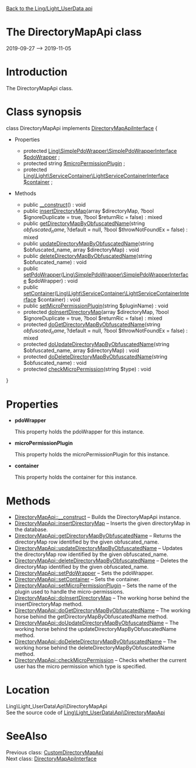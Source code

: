 [Back to the Ling/Light_UserData api](https://github.com/lingtalfi/Light_UserData/blob/master/doc/api/Ling/Light_UserData.md)



The DirectoryMapApi class
================
2019-09-27 --> 2019-11-05






Introduction
============

The DirectoryMapApi class.



Class synopsis
==============


class <span class="pl-k">DirectoryMapApi</span> implements [DirectoryMapApiInterface](https://github.com/lingtalfi/Light_UserData/blob/master/doc/api/Ling/Light_UserData/Api/DirectoryMapApiInterface.md) {

- Properties
    - protected [Ling\SimplePdoWrapper\SimplePdoWrapperInterface](https://github.com/lingtalfi/SimplePdoWrapper/blob/master/doc/api/Ling/SimplePdoWrapper/SimplePdoWrapperInterface.md) [$pdoWrapper](#property-pdoWrapper) ;
    - protected string [$microPermissionPlugin](#property-microPermissionPlugin) ;
    - protected [Ling\Light\ServiceContainer\LightServiceContainerInterface](https://github.com/lingtalfi/Light/blob/master/doc/api/Ling/Light/ServiceContainer/LightServiceContainerInterface.md) [$container](#property-container) ;

- Methods
    - public [__construct](https://github.com/lingtalfi/Light_UserData/blob/master/doc/api/Ling/Light_UserData/Api/DirectoryMapApi/__construct.md)() : void
    - public [insertDirectoryMap](https://github.com/lingtalfi/Light_UserData/blob/master/doc/api/Ling/Light_UserData/Api/DirectoryMapApi/insertDirectoryMap.md)(array $directoryMap, ?bool $ignoreDuplicate = true, ?bool $returnRic = false) : mixed
    - public [getDirectoryMapByObfuscatedName](https://github.com/lingtalfi/Light_UserData/blob/master/doc/api/Ling/Light_UserData/Api/DirectoryMapApi/getDirectoryMapByObfuscatedName.md)(string $obfuscated_name, ?$default = null, ?bool $throwNotFoundEx = false) : mixed
    - public [updateDirectoryMapByObfuscatedName](https://github.com/lingtalfi/Light_UserData/blob/master/doc/api/Ling/Light_UserData/Api/DirectoryMapApi/updateDirectoryMapByObfuscatedName.md)(string $obfuscated_name, array $directoryMap) : void
    - public [deleteDirectoryMapByObfuscatedName](https://github.com/lingtalfi/Light_UserData/blob/master/doc/api/Ling/Light_UserData/Api/DirectoryMapApi/deleteDirectoryMapByObfuscatedName.md)(string $obfuscated_name) : void
    - public [setPdoWrapper](https://github.com/lingtalfi/Light_UserData/blob/master/doc/api/Ling/Light_UserData/Api/DirectoryMapApi/setPdoWrapper.md)([Ling\SimplePdoWrapper\SimplePdoWrapperInterface](https://github.com/lingtalfi/SimplePdoWrapper/blob/master/doc/api/Ling/SimplePdoWrapper/SimplePdoWrapperInterface.md) $pdoWrapper) : void
    - public [setContainer](https://github.com/lingtalfi/Light_UserData/blob/master/doc/api/Ling/Light_UserData/Api/DirectoryMapApi/setContainer.md)([Ling\Light\ServiceContainer\LightServiceContainerInterface](https://github.com/lingtalfi/Light/blob/master/doc/api/Ling/Light/ServiceContainer/LightServiceContainerInterface.md) $container) : void
    - public [setMicroPermissionPlugin](https://github.com/lingtalfi/Light_UserData/blob/master/doc/api/Ling/Light_UserData/Api/DirectoryMapApi/setMicroPermissionPlugin.md)(string $pluginName) : void
    - protected [doInsertDirectoryMap](https://github.com/lingtalfi/Light_UserData/blob/master/doc/api/Ling/Light_UserData/Api/DirectoryMapApi/doInsertDirectoryMap.md)(array $directoryMap, ?bool $ignoreDuplicate = true, ?bool $returnRic = false) : mixed
    - protected [doGetDirectoryMapByObfuscatedName](https://github.com/lingtalfi/Light_UserData/blob/master/doc/api/Ling/Light_UserData/Api/DirectoryMapApi/doGetDirectoryMapByObfuscatedName.md)(string $obfuscated_name, ?$default = null, ?bool $throwNotFoundEx = false) : mixed
    - protected [doUpdateDirectoryMapByObfuscatedName](https://github.com/lingtalfi/Light_UserData/blob/master/doc/api/Ling/Light_UserData/Api/DirectoryMapApi/doUpdateDirectoryMapByObfuscatedName.md)(string $obfuscated_name, array $directoryMap) : void
    - protected [doDeleteDirectoryMapByObfuscatedName](https://github.com/lingtalfi/Light_UserData/blob/master/doc/api/Ling/Light_UserData/Api/DirectoryMapApi/doDeleteDirectoryMapByObfuscatedName.md)(string $obfuscated_name) : void
    - protected [checkMicroPermission](https://github.com/lingtalfi/Light_UserData/blob/master/doc/api/Ling/Light_UserData/Api/DirectoryMapApi/checkMicroPermission.md)(string $type) : void

}




Properties
=============

- <span id="property-pdoWrapper"><b>pdoWrapper</b></span>

    This property holds the pdoWrapper for this instance.
    
    

- <span id="property-microPermissionPlugin"><b>microPermissionPlugin</b></span>

    This property holds the microPermissionPlugin for this instance.
    
    

- <span id="property-container"><b>container</b></span>

    This property holds the container for this instance.
    
    



Methods
==============

- [DirectoryMapApi::__construct](https://github.com/lingtalfi/Light_UserData/blob/master/doc/api/Ling/Light_UserData/Api/DirectoryMapApi/__construct.md) &ndash; Builds the DirectoryMapApi instance.
- [DirectoryMapApi::insertDirectoryMap](https://github.com/lingtalfi/Light_UserData/blob/master/doc/api/Ling/Light_UserData/Api/DirectoryMapApi/insertDirectoryMap.md) &ndash; Inserts the given directoryMap in the database.
- [DirectoryMapApi::getDirectoryMapByObfuscatedName](https://github.com/lingtalfi/Light_UserData/blob/master/doc/api/Ling/Light_UserData/Api/DirectoryMapApi/getDirectoryMapByObfuscatedName.md) &ndash; Returns the directoryMap row identified by the given obfuscated_name.
- [DirectoryMapApi::updateDirectoryMapByObfuscatedName](https://github.com/lingtalfi/Light_UserData/blob/master/doc/api/Ling/Light_UserData/Api/DirectoryMapApi/updateDirectoryMapByObfuscatedName.md) &ndash; Updates the directoryMap row identified by the given obfuscated_name.
- [DirectoryMapApi::deleteDirectoryMapByObfuscatedName](https://github.com/lingtalfi/Light_UserData/blob/master/doc/api/Ling/Light_UserData/Api/DirectoryMapApi/deleteDirectoryMapByObfuscatedName.md) &ndash; Deletes the directoryMap identified by the given obfuscated_name.
- [DirectoryMapApi::setPdoWrapper](https://github.com/lingtalfi/Light_UserData/blob/master/doc/api/Ling/Light_UserData/Api/DirectoryMapApi/setPdoWrapper.md) &ndash; Sets the pdoWrapper.
- [DirectoryMapApi::setContainer](https://github.com/lingtalfi/Light_UserData/blob/master/doc/api/Ling/Light_UserData/Api/DirectoryMapApi/setContainer.md) &ndash; Sets the container.
- [DirectoryMapApi::setMicroPermissionPlugin](https://github.com/lingtalfi/Light_UserData/blob/master/doc/api/Ling/Light_UserData/Api/DirectoryMapApi/setMicroPermissionPlugin.md) &ndash; Sets the name of the plugin used to handle the micro-permissions.
- [DirectoryMapApi::doInsertDirectoryMap](https://github.com/lingtalfi/Light_UserData/blob/master/doc/api/Ling/Light_UserData/Api/DirectoryMapApi/doInsertDirectoryMap.md) &ndash; The working horse behind the insertDirectoryMap method.
- [DirectoryMapApi::doGetDirectoryMapByObfuscatedName](https://github.com/lingtalfi/Light_UserData/blob/master/doc/api/Ling/Light_UserData/Api/DirectoryMapApi/doGetDirectoryMapByObfuscatedName.md) &ndash; The working horse behind the getDirectoryMapByObfuscatedName method.
- [DirectoryMapApi::doUpdateDirectoryMapByObfuscatedName](https://github.com/lingtalfi/Light_UserData/blob/master/doc/api/Ling/Light_UserData/Api/DirectoryMapApi/doUpdateDirectoryMapByObfuscatedName.md) &ndash; The working horse behind the updateDirectoryMapByObfuscatedName method.
- [DirectoryMapApi::doDeleteDirectoryMapByObfuscatedName](https://github.com/lingtalfi/Light_UserData/blob/master/doc/api/Ling/Light_UserData/Api/DirectoryMapApi/doDeleteDirectoryMapByObfuscatedName.md) &ndash; The working horse behind the deleteDirectoryMapByObfuscatedName method.
- [DirectoryMapApi::checkMicroPermission](https://github.com/lingtalfi/Light_UserData/blob/master/doc/api/Ling/Light_UserData/Api/DirectoryMapApi/checkMicroPermission.md) &ndash; Checks whether the current user has the micro permission which type is specified.





Location
=============
Ling\Light_UserData\Api\DirectoryMapApi<br>
See the source code of [Ling\Light_UserData\Api\DirectoryMapApi](https://github.com/lingtalfi/Light_UserData/blob/master/Api/DirectoryMapApi.php)



SeeAlso
==============
Previous class: [CustomDirectoryMapApi](https://github.com/lingtalfi/Light_UserData/blob/master/doc/api/Ling/Light_UserData/Api/Custom/CustomDirectoryMapApi.md)<br>Next class: [DirectoryMapApiInterface](https://github.com/lingtalfi/Light_UserData/blob/master/doc/api/Ling/Light_UserData/Api/DirectoryMapApiInterface.md)<br>
